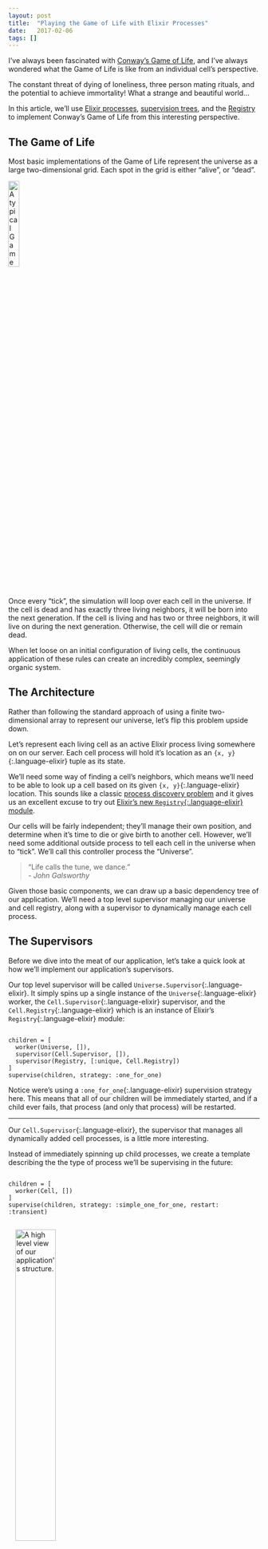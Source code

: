 ```yaml
---
layout: post
title:  "Playing the Game of Life with Elixir Processes"
date:   2017-02-06
tags: []
---
```


I’ve always been fascinated with [Conway’s Game of Life](https://en.wikipedia.org/wiki/Conway's_Game_of_Life), and I’ve always wondered what the Game of Life is like from an individual cell’s perspective.

The constant threat of dying of loneliness, three person mating rituals, and the potential to achieve immortality! What a strange and beautiful world…

In this article, we’ll use [Elixir processes](http://elixir-lang.org/getting-started/processes.html), [supervision trees](http://elixir-lang.org/getting-started/mix-otp/supervisor-and-application.html), and the [Registry](https://hexdocs.pm/elixir/master/Registry.html) to implement Conway’s Game of Life from this interesting perspective.

## The Game of Life

Most basic implementations of the Game of Life represent the universe as a large two-dimensional grid. Each spot in the grid is either “alive”, or “dead”.

<img class="pull-left" style="width: 21%; margin: 0 1em 0em 0;" src="https://s3-us-west-1.amazonaws.com/www.east5th.co/img/gol-grid.png" title="A typical Game of Life representation.">

Once every “tick”, the simulation will loop over each cell in the universe. If the cell is dead and has exactly three living neighbors, it will be born into the next generation. If the cell is living and has two or three neighbors, it will live on during the next generation. Otherwise, the cell will die or remain dead.

When let loose on an initial configuration of living cells, the continuous application of these rules can create an incredibly complex, seemingly organic system.

## The Architecture

Rather than following the standard approach of using a finite two-dimensional array to represent our universe, let’s flip this problem upside down.

Let’s represent each living cell as an active Elixir process living somewhere on on our server. Each cell process will hold it’s location as an `{x, y}`{:.language-elixir} tuple as its state.

We’ll need some way of finding a cell’s neighbors, which means we’ll need to be able to look up a cell based on its given `{x, y}`{:.language-elixir} location. This sounds like a classic [process discovery problem](https://www.youtube.com/watch?v=y_b6RTes83c) and it gives us an excellent excuse to try out [Elixir’s new `Registry`{:.language-elixir} module](https://hexdocs.pm/elixir/master/Registry.html).

Our cells will be fairly independent; they’ll manage their own position, and determine when it’s time to die or give birth to another cell. However, we’ll need some additional outside process to tell each cell in the universe when to “tick”. We’ll call this controller process the “Universe”.

> “Life calls the tune, we dance.”<br/>
> *- John Galsworthy*

Given those basic components, we can draw up a basic dependency tree of our application. We’ll need a top level supervisor managing our universe and cell registry, along with a supervisor to dynamically manage each cell process.

## The Supervisors

Before we dive into the meat of our application, let’s take a quick look at how we’ll implement our application’s supervisors.

Our top level supervisor will be called `Universe.Supervisor`{:.language-elixir}. It simply spins up a single instance of the `Universe`{:.language-elixir} worker, the `Cell.Supervisor`{:.language-elixir} supervisor, and the `Cell.Registry`{:.language-elixir} which is an instance of Elixir’s `Registry`{:.language-elixir} module:

<pre class='language-elixir'><code class='language-elixir'>
children = [
  worker(Universe, []),
  supervisor(Cell.Supervisor, []),
  supervisor(Registry, [:unique, Cell.Registry])
]
supervise(children, strategy: :one_for_one)
</code></pre>

Notice were’s using a `:one_for_one`{:.language-elixir} supervision strategy here. This means that all of our children will be immediately started, and if a child ever fails, that process (and only that process) will be restarted.

---- 

Our `Cell.Supervisor`{:.language-elixir}, the supervisor that manages all dynamically added cell processes, is a little more interesting.

Instead of immediately spinning up child processes, we create a template describing the the type of process we’ll be supervising in the future:

<pre class='language-elixir'><code class='language-elixir'>
children = [
  worker(Cell, [])
]
supervise(children, strategy: :simple_one_for_one, restart: :transient)
</code></pre>

<img class="pull-right" style="width: 40%; margin: 1em 0 1em 1em;" src="https://s3-us-west-1.amazonaws.com/www.east5th.co/img/gol-structure.png" title="A high level view of our application's structure.">

The [`:simple_one_for_one`{:.language-elixir} strategy](https://hexdocs.pm/elixir/Supervisor.html#module-simple-one-for-one) informs the system that we’ll be dynamically adding and removing children from this supervision tree. Those children will be `Cell`{:.language-elixir} worker processes.

The `:transient`{:.language-elixir} restart strategy means that if the `Cell`{:.language-elixir} process is killed with a `:normal`{:.language-elixir} or `:shutdown`{:.language-elixir} message, it will not be restarted. However, if the `Cell`{:.language-elixir} processes experiences a problem and dies with any other message, it will be restarted by the `Cell.Supervisor`{:.language-elixir}.

---- 

Our `Cell.Supervisor`{:.language-elixir} module also has a function called `children`{:.language-elixir}:

<pre class='language-elixir'><code class='language-elixir'>
def children do
  Cell.Supervisor
  |> Supervisor.which_children
  |> Enum.map(fn
    {_, pid, _, _} -> pid
  end)
end
</code></pre>

The `children`{:.language-elixir} function returns all living cell processes currently being supervised by `Cell.Supervisor`{:.language-elixir}. This will be useful when we need to tick each cell in our `Universe`{:.language-elixir} module.

## The Universe

Our `Universe`{:.language-elixir} module is the [driving force](https://en.wikipedia.org/wiki/Tao) in our Game of Life simulation. It’s literally what makes the cells tick.

If we had to tell `Universe`{:.language-elixir} what to do in plain English, we might say:

> Get all living cells. Asynchronously call tick on each one. Wait for all of the ticks to finish. Kill, or reap, all cells that will die from loneliness, and create, or sow, all of the cells that will be born.

Now let’s compare those instructions with our the code in our `tick`{:.language-elixir} handler:

<pre class='language-elixir'><code class='language-elixir'>
get_cells()
|> tick_each_process
|> wait_for_ticks
|> reduce_ticks
|> reap_and_sow
</code></pre>

Perfect. I might even go so far as to say that _the Elixir code is more readable than plain English._

As we dig into each of these functions, we’ll find that they’re still very descriptive and understandable. The `get_cells`{:.language-elixir} function simply calls the `Cell.Supervisor.children`{:.language-elixir} function we defined earlier:

<pre class='language-elixir'><code class='language-elixir'>
defp get_cells, do: Cell.Supervisor.children
</code></pre>

The `tick_each_process`{:.language-elixir} function maps over each cell process and calls `Cell.tick`{:.language-elixir} as an [asynchronous `Task`{:.language-elixir}](https://hexdocs.pm/elixir/Task.html):

<pre class='language-elixir'><code class='language-elixir'>
defp tick_each_process(processes) do
  map(processes, &(Task.async(fn -> Cell.tick(&1) end)))
end
</code></pre>

Similarly, `wait_for_ticks`{:.language-elixir} maps over each asynchronous process, waiting for a reply:

<pre class='language-elixir'><code class='language-elixir'>
defp wait_for_ticks(asyncs) do
  map(asyncs, &Task.await/1)
end
</code></pre>

`reduce_ticks`{:.language-elixir}, along with the helper function `accumulate_ticks`{:.language-elixir}, reduces the response from each call to `Cell.tick`{:.language-elixir} into a tuple holding a list of cells to be reaped, and a list of cells to be sown:

<pre class='language-elixir'><code class='language-elixir'>
defp reduce_ticks(ticks), do: reduce(ticks, {[], []}, &accumulate_ticks/2)

defp accumulate_ticks({reap, sow}, {acc_reap, acc_sow}) do
  {acc_reap ++ reap, acc_sow ++ sow}
end
</code></pre>

Lastly, `reap_and_sow`{:.language-elixir} does exactly that: it kills cells marked for death, and create cells queued up to be born:

<pre class='language-elixir'><code class='language-elixir'>
defp reap_and_sow({to_reap, to_sow}) do
  map(to_reap, &Cell.reap/1)
  map(to_sow,  &Cell.sow/1)
end
</code></pre>

Take a look at the entire [`Universe`{:.language-elixir} module on Github](https://github.com/pcorey/life/blob/master/lib/universe.ex).

## The Cell

We’ve seen that while `Universe`{:.language-elixir} is the driver of our simulation, it defers most of the computational work and decision making to individual cells. Let’s dive into our `Cell`{:.language-elixir} module and see what’s going on.

The `Cell.reap`{:.language-elixir} and `Cell.sow`{:.language-elixir} methods we saw in `Universe`{:.language-elixir} are fairly straight-forward:

The `reap`{:.language-elixir} function simply calls `Supervisor.terminate_child`{:.language-elixir} to remove the given cell `process`{:.language-elixir} from the `Cell.Supervisor`{:.language-elixir} tree.

<pre class='language-elixir'><code class='language-elixir'>
def reap(process) do
  Supervisor.terminate_child(Cell.Supervisor, process)
end
</code></pre>

Similarly, `sow`{:.language-elixir} calls `Supervisor.start_child`{:.language-elixir} to create a new process under the `Cell.Supervisor`{:.language-elixir} tree, passing in the cell’s `position`{:.language-elixir} as its initial state:

<pre class='language-elixir'><code class='language-elixir'>
def sow(position) do
  Supervisor.start_child(Cell.Supervisor, [position])
end
</code></pre>

---- 

The real magic of our Game of Life simulation happens in the cell’s `tick`{:.language-elixir} function.

During each tick, a cell needs to generate a list of cells to reap (which will either be an empty list, or a list containing only itself), and a list of cells to sow.

Generating the `to_reap`{:.language-elixir} list is easy enough:

<pre class='language-elixir'><code class='language-elixir'>
to_reap = position
|> do_count_neighbors
|> case do
     2 -> []
     3 -> []
     _ -> [self()]
   end
</code></pre>

We count the number of living neighbors around the cell. If the cell has two or three neighbors, it lives on to the next generation (`to_reap = []`{:.language-elixir}). Otherwise, it dies from loneliness (`to_reap = [self()]`{:.language-elixir}).

The `do_count_neighbors`{:.language-elixir} functions does what you might expect. Given a cell’s `position`{:.language-elixir}, it finds all eight neighboring positions, filters out all dead neighbors, and then returns the length of the resulting list of living neighbors:

<pre class='language-elixir'><code class='language-elixir'>
defp do_count_neighbors(position) do
  position
  |> neighboring_positions
  |> keep_live
  |> length
end
</code></pre>

---- 

After we’ve generated our `to_reap`{:.language-elixir} list, our cell needs to generate a list of cells to be born.

From an individual cell’s perspective, this is a process of looking for any dead (unoccupied) neighboring positions and filtering out those that do not have enough living neighbors to be born into the next generation:

<pre class='language-elixir'><code class='language-elixir'>
to_sow = position
|> neighboring_positions
|> keep_dead
|> keep_valid_children
</code></pre>

The `keep_valid_children`{:.language-elixir} function goes through the provided list of unoccupied `positions`{:.language-elixir}, filtering out positions with a neighbor count not equal to three:

<pre class='language-elixir'><code class='language-elixir'>
defp keep_valid_children(positions) do
  positions
  |> filter(&(do_count_neighbors(&1) == 3))
end
</code></pre>

This means that only dead cells with exactly three neighbors (one of which is the current ticking cell) will be born into the next generation.

---- 

Now that we’ve generated out `to_reap`{:.language-elixir} and `to_sow`{:.language-elixir} lists, our cell process is finished ticking.

We can send our reply back to the universe, being sure to preserve `position`{:.language-elixir} as our current state:

<pre class='language-elixir'><code class='language-elixir'>
{:reply, {to_reap, to_sow}, position}
</code></pre>

Take a look at the entire [`Cell`{:.language-elixir} module on Github](https://github.com/pcorey/life/blob/master/lib/cell.ex).

## Finding Neighbors with Registry

When generating both the `to_reap`{:.language-elixir} and `to_sow`{:.language-elixir} lists, cells were required to determine if neighboring cells were living or dead.

This was done with the `keep_live`{:.language-elixir} and `keep_dead`{:.language-elixir} functions, respectively:

<pre class='language-elixir'><code class='language-elixir'>
defp keep_live(positions), do: filter(positions, &(lookup(&1) != nil))
</code></pre>

<pre class='language-elixir'><code class='language-elixir'>
defp keep_dead(positions), do: filter(positions, &(lookup(&1) == nil))
</code></pre>

The key here is that we’re calling `lookup`{:.language-elixir} on each position. The `lookup`{:.language-elixir} function translates a cell’s position into a PID for that cell’s active process.

<pre class='language-elixir'><code class='language-elixir'>
def lookup(position) do
  Cell.Registry
  |> Registry.lookup(position)
  |> Enum.map(fn
    {pid, _valid} -> pid
    nil -> nil
  end)
  |> Enum.filter(&Process.alive?/1)
  |> List.first
end
</code></pre>

Here is where the Registry shines.

We’re using `Registry.lookup`{:.language-elixir} to find a process in our `Cell.Registry`{:.language-elixir} based on a given `{x, y}`{:.language-elixir} position.

`Registry.lookup`{:.language-elixir} will give us a list of `{pid, value}`{:.language-elixir} tuples (or an empty list). Since we only want the `pid`{:.language-elixir}, we can pull it out of the tuple.

Next, we filter the resulting PIDs with `Process.alive?`{:.language-elixir}. After reaping a cell with `Supervisor.terminate_child`{:.language-elixir}, the cell’s process will be removed from the `Cell.Supervisor`{:.language-elixir} supervisor, but the process may not be fully removed from the `Cell.Registry`{:.language-elixir}.

This means our cells can potentially interact with “ghost neighbors”; neighboring cells who are in the process of dying, but are not quite completely dead.

Adding a `Process.alive?`{:.language-elixir} filter prevents our cell from interacting with this ghost neighbors (and prevents a very frustrating, subtle bug).

## Running the Simulation

Now that we’ve built our process-driven simulation, it’s time to test it out.

We can fire up our Game of Life environment by starting an interactive Elixir shell:

<pre class='language-elixir'><code class='language-elixir'>
iex -S mix
</code></pre>

Next, let’s spawn three cells in a row. This will create a [“blinker” pattern](https://en.wikipedia.org/wiki/Conway's_Game_of_Life#Examples_of_patterns):

<pre class='language-elixir'><code class='language-elixir'>
Cell.sow({0, 0})
Cell.sow({1, 0})
Cell.sow({2, 0})
</code></pre>

Now let’s fire up [Erlang’s observer](http://erlang.org/doc/apps/observer/observer_ug.html) to get a high level view of our universe:

<pre class='language-elixir'><code class='language-elixir'>
:observer.start
</code></pre>

We can see the three cells we just added to the universe below the `Cell.Supervisor`{:.language-elixir} supervision tree. Also notice that those processes are linked to the `Cell.Registry`{:.language-elixir} process.

<img style="display: block; width: 100%; margin: 2em auto;" src="https://s3-us-west-1.amazonaws.com/www.east5th.co/img/gol-observer-structure.png" title="Our application structure as it exists in the Erlang observer.">

To test out our `Cell.Supervisor`{:.language-elixir}, let’s manually kill one of our cell processes. Send a `kill`{:.language-elixir} exit message to one of the cells, and notice that after the process dies, another process immediately takes its place.

<video width="100%" src="https://s3-us-west-1.amazonaws.com/www.east5th.co/static/GoL+-+Resilient.webm" controls></video>

This means that any unintended errors in a `Cell`{:.language-elixir} process won’t bring down our entire life simulation. Awesome!

---- 

Now that our initial conditions are set up, let’s tick our universe:

<pre class='language-elixir'><code class='language-elixir'>
Universe.tick
</code></pre>

Switching back to our observer, we can see that two of the three cell processes have been removed and two new processes have been added. If we look at the state of these new processes, we’ll see that they live at positions `{1, 1}`{:.language-elixir}, and `{1, -1}`{:.language-elixir}, as expected.

If we tick our universe again, we would see that those two processes would be killed, and two new processes would be added in their place. Their positions would oscillate back to `{0, 0}`{:.language-elixir} and `{2, 0}`{:.language-elixir}. Notice that the process for the cell living at position `{0, 1}`{:.language-elixir} is still alive and well.

We can tick our universe as many times as we want:

<pre class='language-elixir'><code class='language-elixir'>
1..10_000
|> Enum.map(fn n -> Universe.tick end)
</code></pre>

After all of the ticks are processed, we can switch back to our observer and see that we still have three living cells, as expected.

<img class="pull-right" style="width: 20%; margin: 0 0 0em 1em;" src="https://s3-us-west-1.amazonaws.com/www.east5th.co/img/gol-observer-cells.png" title="Cells living as processes in the Erlang observer.">

Let’s restart our universe and try again with a more interesting pattern. Let’s try a [“diehard” pattern](http://conwaylife.appspot.com/pattern/diehard), which is a [methuselah](https://en.wikipedia.org/wiki/Methuselah_(cellular_automaton)) that dies after 130 generations:

<pre class='language-elixir'><code class='language-elixir'>
[
                                                  {6, 2},
  {0, 1}, {1, 1},
          {1, 0},                         {5, 0}, {6, 0}, {7, 0},
]
|> Enum.map(&Cell.sow/1)
</code></pre>

<pre class='language-elixir'><code class='language-elixir'>
1..130
|> Enum.map(fn
              n -> Universe.tick
                   :timer.sleep(500)
            end)
</code></pre>

If you watch your observer as it slowly runs through the each tick, you’ll see that the number of active processes skyrockets and then eventually fades to zero.

<video width="100%" src="https://s3-us-west-1.amazonaws.com/www.east5th.co/static/GoL+-+Diehard.webm" controls></video>

## Final Thoughts

Truth be told, the goal of this project was to get deeper hands-on experience with Elixir processes, supervision trees, and the new Registry functionality.

At the end of the day it was an excellent experience. I learned quite a few important lessons the hard way. If you’re interested in learning Elixir or how to “think in processes”, I highly recommend you take on a similar project.

While this Game of Life implementation isn’t the fastest or most efficient, it does come with its interesting benefits.

It’s incredibly resilient. Every cell process, and the universe process can fail and restart seamlessly. Catastrophic failure can only take place if either the `Universe.Supervisor`{:.language-elixir}, or the `Cell.Supervisor`{:.language-elixir} fail, which is unlikely to happen.

<img style="display: block; width: 100%; margin: 2em auto;" src="https://s3-us-west-1.amazonaws.com/www.east5th.co/img/gol-utilization.png" title="Four Erlang schedulers running our Game of Life simulation on a quad-core processor.">

It’s concurrent and parallel out of the box. Our asynchronous calls to `Cell.tick`{:.language-elixir} are distributed across every CPU on our node. The Erlang VM automatically takes full advantage of its environment and orchestrates the running of these parallel processes.

---- 

As far as future work for this project, I have lots of ideas.

I’d like to give cells more independence, and remove the need for the `Universe`{:.language-elixir} driver module. I imagine each cell automatically trying to progress into future generations as soon as all of its neighboring cells have all necessary information to do so.

I’d also like to spread the simulation across multiple nodes. I imagine a massive Game of Life simulation running on dozens of EC2 instances, orchestrated through an [edeliver powered release](http://www.east5th.co/blog/2017/01/16/simplifying-elixir-releases-with-edeliver/).

Lastly, I’d like to give the simulation a simple web-based user interface, and potentially the ability to run multiple simulations at once.

If you’d like to take this project out for a test run, or get a better look at the source, be sure to [check it out on Github](https://github.com/pcorey/life)!
